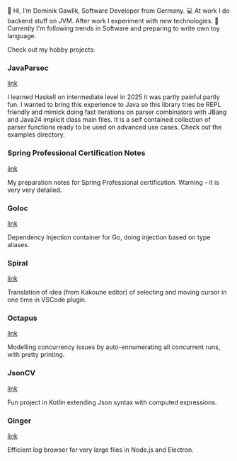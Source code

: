 👋 Hi, I’m Dominik Gawlik, Software Developer from Germany.
💻 At work I do backend stuff on JVM. After work I experiment with new technologies.
👀 Currently I'm following trends in Software and preparing to write own toy language.

Check out my hobby projects:

### JavaParsec

[link](https://github.com/dgawlik/JavaParsec])

I learned Haskell on intermediate level in 2025 it was partly painful partly fun. I wanted to bring this experience to Java so this library
tries be REPL friendly and mimick doing fast iterations on parser combinators with JBang and Java24 implicit class main files. It is a self contained
collection of parser functions ready to be used on advanced use cases. Check out the examples directory.

### Spring Professional Certification Notes

[link](https://github.com/dgawlik/spring-core-certification)

My preparation notes for Spring Professional certification. Warning - it is very very detailed.

### GoIoc

[link](https://github.com/dgawlik/go-ioc)

Dependency Injection container for Go, doing injection based on type aliases.

### Spiral

[link](https://github.com/dgawlik/spiral)

Translation of idea (from Kakoune editor) of selecting and moving cursor in one time in VSCode plugin.

### Octapus

[link](https://github.com/dgawlik/octopus)

Modelling concurrency issues by auto-ennumerating all concurrent runs, with pretty printing.

### JsonCV

[link](https://github.com/dgawlik/json-cv)

Fun project in Kotlin extending Json syntax with computed expressions.

### Ginger

[link](https://github.com/dgawlik/ginger)

Efficient log browser for very large files in Node.js and Electron.

<!---
dgawlik/dgawlik is a ✨ special ✨ repository because its `README.md` (this file) appears on your GitHub profile.
You can click the Preview link to take a look at your changes.
--->
